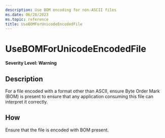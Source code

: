 ```yaml
---
description: Use BOM encoding for non-ASCII files
ms.date: 06/28/2023
ms.topic: reference
title: UseBOMForUnicodeEncodedFile
---
```

# UseBOMForUnicodeEncodedFile

**Severity Level: Warning**

## Description

For a file encoded with a format other than ASCII, ensure Byte Order Mark (BOM) is present to ensure
that any application consuming this file can interpret it correctly.

## How

Ensure that the file is encoded with BOM present.
